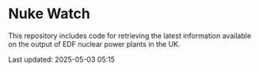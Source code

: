 # Nuke Watch

This repository includes code for retrieving the latest information available on the output of EDF nuclear power plants in the UK.

Last updated: 2025-05-03 05:15